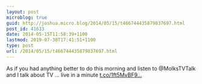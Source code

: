```yaml
---
layout: post
microblog: true
guid: http://joshua.micro.blog/2014/05/15/t466744435879837697.html
post_id: 41633
date: 2014-05-15T11:58:39+1100
lastmod: 2019-07-30T17:41:51+1100
type: post
url: /2014/05/15/t466744435879837697.html
---
```

As if you had anything better to do this morning and listen to @MolksTVTalk and I talk about TV ... live in a minute [t.co/1ft5MvBF9...](http://t.co/1ft5MvBF9C)

